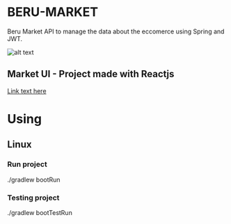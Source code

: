 # BERU-MARKET
Beru Market API to manage the data about the eccomerce using Spring and JWT.

![alt text](https://brandberu.github.io/images/market/Beru-Market_1.png)

## Market UI - Project made with Reactjs
[Link text here]([https://link-url-here.org](https://github.com/BrandBeru/BERU-MARKET-UI))

# Using
## Linux
### Run project
./gradlew bootRun
### Testing project
./gradlew bootTestRun

